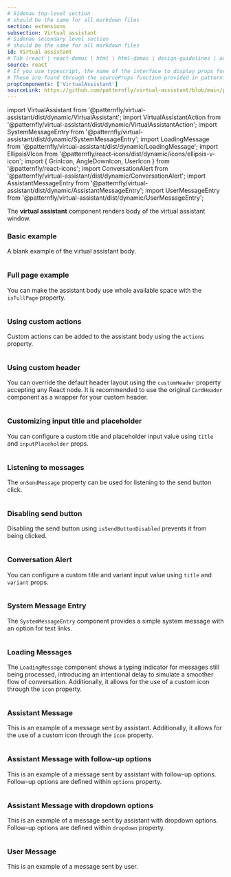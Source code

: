 ```yaml
---
# Sidenav top-level section
# should be the same for all markdown files
section: extensions
subsection: Virtual assistant
# Sidenav secondary level section
# should be the same for all markdown files
id: Virtual assistant
# Tab (react | react-demos | html | html-demos | design-guidelines | accessibility)
source: react
# If you use typescript, the name of the interface to display props for
# These are found through the sourceProps function provided in patternfly-docs.source.js
propComponents: ['VirtualAssistant']
sourceLink: https://github.com/patternfly/virtual-assistant/blob/main/packages/module/patternfly-docs/content/extensions/virtual-assistant/examples/VirtualAssistant/VirtualAssistant.md
---
```


import VirtualAssistant from '@patternfly/virtual-assistant/dist/dynamic/VirtualAssistant';
import VirtualAssistantAction from '@patternfly/virtual-assistant/dist/dynamic/VirtualAssistantAction';
import SystemMessageEntry from '@patternfly/virtual-assistant/dist/dynamic/SystemMessageEntry';
import LoadingMessage from '@patternfly/virtual-assistant/dist/dynamic/LoadingMessage';
import EllipsisVIcon from '@patternfly/react-icons/dist/dynamic/icons/ellipsis-v-icon';
import { GrinIcon, AngleDownIcon, UserIcon } from '@patternfly/react-icons';
import ConversationAlert from '@patternfly/virtual-assistant/dist/dynamic/ConversationAlert';
import AssistantMessageEntry from '@patternfly/virtual-assistant/dist/dynamic/AssistantMessageEntry';
import UserMessageEntry from '@patternfly/virtual-assistant/dist/dynamic/UserMessageEntry';

The **virtual assistant** component renders body of the virtual assistant window.

### Basic example

A blank example of the virtual assistant body.

```js file="./VirtualAssistantExample.tsx"

```

### Full page example

You can make the assistant body use whole available space with the `isFullPage` property.

```js file="./VirtualAssistantFullPageExample.tsx"

```

### Using custom actions

Custom actions can be added to the assistant body using the `actions` property.


```js file="./VirtualAssistantWithActions.tsx"

```

### Using custom header

You can override the default header layout using the `customHeader` property accepting any React node. It is recommended to use the original `CardHeader` component as a wrapper for your custom header.


```js file="./VirtualAssistantCustomHeaderExample.tsx"

```

### Customizing input title and placeholder

You can configure a custom title and placeholder input value using `title` and `inputPlaceholder` props.


```js file="./VirtualAssistantCustomText.tsx"

```

### Listening to messages

The `onSendMessage` property can be used for listening to the send button click.

```js file="./VirtualAssistantMessages.tsx"

```

### Disabling send button

Disabling the send button using `isSendButtonDisabled` prevents it from being clicked.

```js file="./VirtualAssistantDisableOnEmptyText.tsx"

```

### Conversation Alert

You can configure a custom title and variant input value using `title` and `variant` props.

```js file="./VirtualAssistantConversationAlert.tsx"

```

### System Message Entry

The `SystemMessageEntry` component provides a simple system message with an option for text links.


```js file="./VirtualAssistantSystemMessageEntry.tsx"

```

### Loading Messages

The `LoadingMessage` component shows a typing indicator for messages still being processed, introducing an intentional delay to simulate a smoother flow of conversation. Additionally, it allows for the use of a custom icon through the `icon` property.


```js file="./VirtualAssistantLoadingMessage.tsx"

```

### Assistant Message

This is an example of a message sent by assistant. Additionally, it allows for the use of a custom icon through the `icon` property.

```js file="./AssistantMessage.tsx"

```

### Assistant Message with follow-up options

This is an example of a message sent by assistant with follow-up options. Follow-up options are defined within `options` property.

```js file="./AssistantMessageWithFollowup.tsx"

```

### Assistant Message with dropdown options

This is an example of a message sent by assistant with dropdown options. Follow-up options are defined within `dropdown` property.

```js file="./AssistantMessageWithDropdown.tsx"

```

### User Message

This is an example of a message sent by user. 

```js file="./UserMessage.tsx"

```
